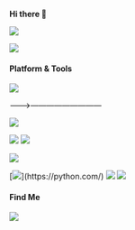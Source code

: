 **Hi there 👋**

[![](https://github-readme-stats.vercel.app/api?username=yoshiko2&show_icons=true&icon_color=0366d6&bg_color=ffffff&hide_title=true&hide=contribs&include_all_commits=true)](#)

[![](https://github-readme-stats.vercel.app/api/top-langs/?username=yoshiko2&hide_title=true&layout=compact)](#)



#### Platform & Tools
[![](https://img.shields.io/badge/Windows-10-2376bc?style=flat-square&logo=windows&logoColor=ffffff)](https://www.microsoft.com/windows/get-windows-10)

<!--[![](https://img.shields.io/badge/Android-Lenovo%20Z5%20Pro%20GT-f5010c?style=flat-square&logo=Android&logoColor=white)](https://activity.lenovo.com.cn/activity/moto/introduce/lenovoz5pro/html/gt/index.html)-->

———>—————————

[![](https://img.shields.io/badge/Ps-31a8ff?style=flat-square&logo=Adobe-Photoshop&logoColor=001e36)](https://adobe.com/)

[![](https://img.shields.io/badge/IDE-JetBrains%20Pycharm-green?style=flat-square&logo=JetBrains&logoColor=000000)](https://code.visualstudio.com/)
[![](https://img.shields.io/badge/-Git-f05032?style=flat-square&logo=git&logoColor=white)](https://git-scm.com/)

[![](https://img.shields.io/badge/-PIP(low)-cb3837?style=flat-square&logo=pip&logoColor=white)](https://pypi.org/)

[![](https://img.shields.io/badge/-Python(3.7)-3776ab?style=flat-square&logo=Python&logoColor=white)](https://python.com/)
[![](https://img.shields.io/badge/-Golang(low)-43853d?style=flat-square&logo=golang&logoColor=ffffff)](https://golang.com/)
[![](https://img.shields.io/badge/-C%20Sharp(low)-4c7f16?style=flat-square&logo=C-Sharp&logoColor=ffffff)](http://msdn.microsoft.com/en-us/library/67ef8sbd.aspx)








#### Find Me

[![](https://img.shields.io/badge/-Telegram-00A1D6?style=flat-square&logo=telegram&logoColor=white)](https://t.me/yoshiko2)
